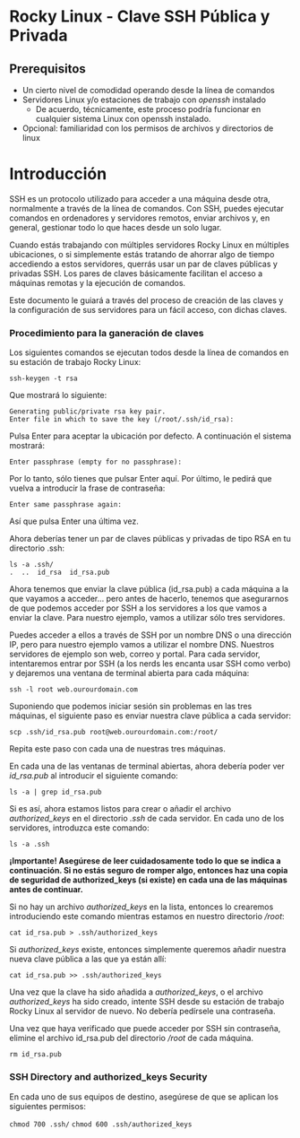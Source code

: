 # Rocky Linux - Clave SSH Pública y Privada

## Prerequisitos

* Un cierto nivel de comodidad operando desde la línea de comandos
* Servidores Linux y/o estaciones de trabajo con *openssh* instalado
    * De acuerdo, técnicamente, este proceso podría funcionar en cualquier sistema Linux con openssh instalado.
* Opcional: familiaridad con los permisos de archivos y directorios de linux

# Introducción

SSH es un protocolo utilizado para acceder a una máquina desde otra, normalmente a través de la línea de comandos. Con SSH, puedes ejecutar comandos en ordenadores y servidores remotos, enviar archivos y, en general, gestionar todo lo que haces desde un solo lugar.

Cuando estás trabajando con múltiples servidores Rocky Linux en múltiples ubicaciones, o si simplemente estás tratando de ahorrar algo de tiempo accediendo a estos servidores, querrás usar un par de claves públicas y privadas SSH. Los pares de claves básicamente facilitan el acceso a máquinas remotas y la ejecución de comandos. 

Este documento le guiará a través del proceso de creación de las claves y la configuración de sus servidores para un fácil acceso, con dichas claves.

### Procedimiento para la ganeración de claves

Los siguientes comandos se ejecutan todos desde la línea de comandos en su estación de trabajo Rocky Linux:

`ssh-keygen -t rsa`

Que mostrará lo siguiente:

```
Generating public/private rsa key pair.
Enter file in which to save the key (/root/.ssh/id_rsa):
```

Pulsa Enter para aceptar la ubicación por defecto. A continuación el sistema mostrará:

`Enter passphrase (empty for no passphrase):`

Por lo tanto, sólo tienes que pulsar Enter aquí. Por último, le pedirá que vuelva a introducir la frase de contraseña:

`Enter same passphrase again:`

Así que pulsa Enter una última vez.

Ahora deberías tener un par de claves públicas y privadas de tipo RSA en tu directorio .ssh:

```
ls -a .ssh/
.  ..  id_rsa  id_rsa.pub
```

Ahora tenemos que enviar la clave pública (id_rsa.pub) a cada máquina a la que vayamos a acceder... pero antes de hacerlo, tenemos que asegurarnos de que podemos acceder por SSH a los servidores a los que vamos a enviar la clave. Para nuestro ejemplo, vamos a utilizar sólo tres servidores. 

Puedes acceder a ellos a través de SSH por un nombre DNS o una dirección IP, pero para nuestro ejemplo vamos a utilizar el nombre DNS. Nuestros servidores de ejemplo son web, correo y portal. Para cada servidor, intentaremos entrar por SSH (a los nerds les encanta usar SSH como verbo) y dejaremos una ventana de terminal abierta para cada máquina:

`ssh -l root web.ourourdomain.com` 

Suponiendo que podemos iniciar sesión sin problemas en las tres máquinas, el siguiente paso es enviar nuestra clave pública a cada servidor:

`scp .ssh/id_rsa.pub root@web.ourourdomain.com:/root/` 

Repita este paso con cada una de nuestras tres máquinas. 

En cada una de las ventanas de terminal abiertas, ahora debería poder ver *id_rsa.pub* al introducir el siguiente comando:

`ls -a | grep id_rsa.pub` 

Si es así, ahora estamos listos para crear o añadir el archivo *authorized_keys* en el directorio *.ssh* de cada servidor. En cada uno de los servidores, introduzca este comando:

`ls -a .ssh` 

**¡Importante! Asegúrese de leer cuidadosamente todo lo que se indica a continuación. Si no estás seguro de romper algo, entonces haz una copia de seguridad de authorized_keys (si existe) en cada una de las máquinas antes de continuar.**

Si no hay un archivo *authorized_keys* en la lista, entonces lo crearemos introduciendo este comando mientras estamos en nuestro directorio _/root_:

`cat id_rsa.pub > .ssh/authorized_keys`

Si _authorized_keys_ existe, entonces simplemente queremos añadir nuestra nueva clave pública a las que ya están allí:

`cat id_rsa.pub >> .ssh/authorized_keys`

Una vez que la clave ha sido añadida a _authorized_keys_, o el archivo _authorized_keys_ ha sido creado, intente SSH desde su estación de trabajo Rocky Linux al servidor de nuevo. No debería pedírsele una contraseña.

Una vez que haya verificado que puede acceder por SSH sin contraseña, elimine el archivo id_rsa.pub del directorio _/root_ de cada máquina.

`rm id_rsa.pub`

### SSH Directory and authorized_keys Security

En cada uno de sus equipos de destino, asegúrese de que se aplican los siguientes permisos:

`chmod 700 .ssh/`
`chmod 600 .ssh/authorized_keys`
